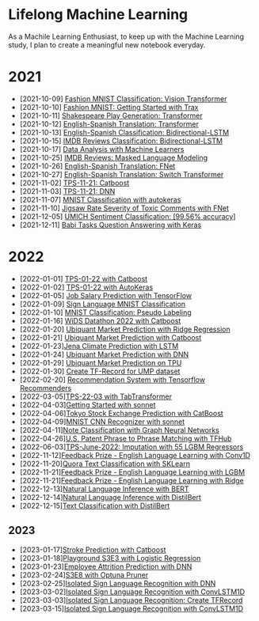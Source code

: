 # Lifelong Machine Learning
As a Machile Learning Enthusiast, to keep up with the Machine Learning study, I plan to create a meaningful new notebook everyday.
# 2021
* [2021-10-09] [Fashion MNIST Classification: Vision Transformer](https://www.kaggle.com/lonnieqin/fashion-mnist-classification-vision-transformer)
* [2021-10-10] [Fashion MNIST: Getting Started with Trax](https://www.kaggle.com/lonnieqin/fashion-mnist-getting-started-with-trax)
* [2021-10-11] [Shakespeare Play Generation: Transformer](https://www.kaggle.com/lonnieqin/shakespeare-play-generation-transformer)
* [2021-10-12] [English-Spanish Translation: Transformer](https://www.kaggle.com/lonnieqin/english-spanish-translation-transformer)
* [2021-10-13] [English-Spanish Classification: Bidirectional-LSTM](https://www.kaggle.com/lonnieqin/english-spanish-classification-bidirectional-lstm)
* [2021-10-15] [IMDB Reviews Classification: Bidirectional-LSTM](https://www.kaggle.com/lonnieqin/imdb-reviews-classification-bidirectional-lstm)
* [2021-10-17] [Data Analysis with Machine Learners](https://www.kaggle.com/lonnieqin/data-analysis-with-machine-learners?scriptVersionId=77337248)
* [2021-10-25] [IMDB Reviews: Masked Language Modeling](https://www.kaggle.com/lonnieqin/imdb-reviews-masked-language-modeling)
* [2021-10-26] [English-Spanish Translation: FNet](https://www.kaggle.com/lonnieqin/english-spanish-translation-fnet)
* [2021-10-27] [English-Spanish Translation: Switch Transformer](https://www.kaggle.com/lonnieqin/english-spanish-translation-switch-transformer)
* [2021-11-02] [TPS-11-21: Catboost](https://www.kaggle.com/lonnieqin/tps-11-2021-catboost)
* [2021-11-03] [TPS-11-21: DNN](https://www.kaggle.com/lonnieqin/tps-11-21-dnn)
* [2021-11-07] [MNIST Classification with autokeras](https://www.kaggle.com/lonnieqin/mnist-classification-with-autokeras)
* [2021-11-10] [Jigsaw Rate Severity of Toxic Comments with FNet](https://www.kaggle.com/lonnieqin/jigsaw-rate-severity-of-toxic-comments-with-fnet)
* [2021-12-05] [UMICH Sentiment Classification: [99.56% accuracy]](https://www.kaggle.com/lonnieqin/umich-sentiment-classification-99-56-accuracy?scriptVersionId=81576877)
* [2021-12-11] [Babi Tasks Question Answering with Keras](https://www.kaggle.com/lonnieqin/babi-tasks-question-answering-with-keras)
# 2022
* [2022-01-01] [TPS-01-22 with Catboost](https://www.kaggle.com/lonnieqin/tps-01-22-with-catboost)
* [2022-01-02] [TPS-01-22 with AutoKeras](https://www.kaggle.com/lonnieqin/tps-01-22-with-autokeras)
* [2022-01-05] [Job Salary Prediction with TensorFlow](https://www.kaggle.com/lonnieqin/job-salary-prediction-with-tensorflow)
* [2022-01-09] [Sign Language MNIST Classification](https://www.kaggle.com/lonnieqin/sign-language-mnist-classification)
* [2022-01-10] [MNIST Classification: Pseudo Labeling](https://www.kaggle.com/lonnieqin/mnist-classification-pseudo-labeling)
* [2022-01-16] [WiDS Datathon 2022 with Catboost](https://www.kaggle.com/lonnieqin/wids-datathon-2022-with-catboost)
* [2022-01-20] [Ubiquant Market Prediction with Ridge Regression](https://www.kaggle.com/lonnieqin/ubiquant-market-prediction-with-ridge-regression)
* [2022-01-21] [Ubiquant Market Prediction with Catboost](https://www.kaggle.com/lonnieqin/ubiquant-market-prediction-with-catboost)
* [2022-01-23][Jena Climate Prediction with LSTM](https://www.kaggle.com/lonnieqin/jena-climate-prediction-with-lstm)
* [2022-01-24] [Ubiquant Market Prediction with DNN](https://www.kaggle.com/lonnieqin/ubiquant-market-prediction-with-dnn)
* [2022-01-29] [Ubiquant Market Prediction on TPU](https://www.kaggle.com/lonnieqin/ubiquant-market-prediction-on-tpu)
* [2022-01-30] [Create TF-Record for UMP dataset](https://www.kaggle.com/lonnieqin/create-tf-record-for-ump-dataset)
* [2022-02-20] [Recommendation System with Tensorflow Recommenders](https://www.kaggle.com/lonnieqin/recommendation-system-with-tensorflow-recommenders)
* [2022-03-05][TPS-22-03 with TabTransformer](https://www.kaggle.com/lonnieqin/tps-22-03-with-tabtransformer)
* [2022-04-03][Getting Started with sonnet](https://www.kaggle.com/code/lonnieqin/getting-started-with-sonnet)
* [2022-04-06][Tokyo Stock Exchange Prediction with CatBoost](https://www.kaggle.com/code/lonnieqin/tokyo-stock-exchange-prediction-with-catboost)
* [2022-04-09][MNIST CNN Recognizer with sonnet](https://www.kaggle.com/code/lonnieqin/mnist-cnn-recognizer-with-sonnet)
* [2022-04-11][Note Classification with Graph Neural Networks](https://www.kaggle.com/lonnieqin/note-classification-with-graph-neural-networks)
* [2022-04-26][U.S. Patent Phrase to Phrase Matching with TFHub](https://www.kaggle.com/code/lonnieqin/u-s-patent-phrase-to-phrase-matching-with-tfhub)
* [2022-06-03][TPS-June-2022: Imputation with 55 LGBM Regressors](https://www.kaggle.com/code/lonnieqin/tps-june-2022-imputation-with-55-lgbm-regressors)
* [2022-11-12][Feedback Prize - English Language Learning with Conv1D](https://www.kaggle.com/code/lonnieqin/multi-label-regression-with-conv1d)
* [2022-11-20][Quora Text Classification with SKLearn](https://www.kaggle.com/code/lonnieqin/quora-text-classification-with-sklearn)
* [2022-11-21][Feedback Prize - English Language Learning with LGBM](https://www.kaggle.com/code/lonnieqin/fb3-with-lgbm)
* [2022-11-21][Feedback Prize - English Language Learning with Ridge](https://www.kaggle.com/code/lonnieqin/fb3-with-ridge)
* [2022-12-13][Natural Language Inference with BERT](https://www.kaggle.com/code/lonnieqin/natural-language-inference-with-bert)
* [2022-12-14][Natural Language Inference with DistilBert](https://www.kaggle.com/code/lonnieqin/natural-language-inference-with-distilbert)
* [2022-12-15][Text Classification with DistilBert](https://www.kaggle.com/code/lonnieqin/text-classification-with-distilbert)

## 2023
* [2023-01-17][Stroke Prediction with Catboost](https://www.kaggle.com/code/lonnieqin/stroke-prediction-with-catboost)
* [2023-01-18][Playground S3E3 with Logistic Regression](https://www.kaggle.com/code/lonnieqin/playground-s3e3-with-logistic-regression)
* [2023-01-23][Employee Attrition Prediction with DNN](https://www.kaggle.com/code/lonnieqin/employee-attrition-prediction-with-dnn)
* [2023-02-24][S3E8 with Optuna Pruner](https://www.kaggle.com/code/lonnieqin/s3e8-with-optuna-pruner)
* [2023-02-25][Isolated Sign Language Recognition with DNN](https://www.kaggle.com/code/lonnieqin/isolated-sign-language-recognition-with-dnn)
* [2023-03-02][Isolated Sign Language Recognition with ConvLSTM1D](https://www.kaggle.com/code/lonnieqin/isolated-sign-language-recognition-with-convlstm1d)
* [2023-03-03][Isolated Sign Language Recognition: Create TFRecord](https://www.kaggle.com/code/lonnieqin/islr-create-tfrecord) 
* [2023-03-15][Isolated Sign Language Recognition with ConvLSTM1D](https://www.kaggle.com/code/lonnieqin/isolated-sign-language-recognition-with-convlstm1d)
